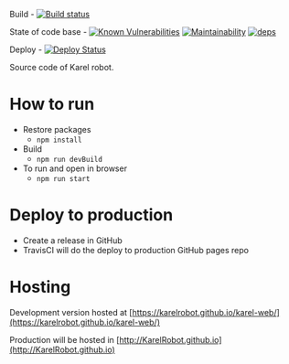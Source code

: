Build - [![Build status](https://ci.appveyor.com/api/projects/status/67a0muy15ymjnj5n?svg=true)](https://ci.appveyor.com/project/joymon/karel-web)

[deps]: https://david-dm.org/webpack-contrib/css-loader.svg
[deps-url]: https://david-dm.org/KarelRobot/karel-web
State of code base - 
[![Known Vulnerabilities](https://snyk.io/test/github/KarelRobot/karel-web/badge.svg?targetFile=package.json)](https://snyk.io/test/github/KarelRobot/karel-web?targetFile=package.json)
[![Maintainability](https://api.codeclimate.com/v1/badges/27d3e180fd8dcf011503/maintainability)](https://codeclimate.com/github/KarelRobot/karel-web/maintainability)
[![deps](https://david-dm.org/webpack-contrib/css-loader.svg)](https://david-dm.org/KarelRobot/karel-web)

Deploy - [![Deploy Status](https://travis-ci.org/KarelRobot/karel-web.svg)](https://travis-ci.org/KarelRobot/karel-web)

Source code of Karel robot. 

# How to run
- Restore packages
  - `npm install`
- Build
  - `npm run devBuild`
- To run and open in browser
  - `npm run start`

# Deploy to production
- Create a release in GitHub
- TravisCI will do the deploy to production GitHub pages repo

# Hosting
Development version hosted at [https://karelrobot.github.io/karel-web/](https://karelrobot.github.io/karel-web/)

Production will be hosted in [http://KarelRobot.github.io](http://KarelRobot.github.io)
